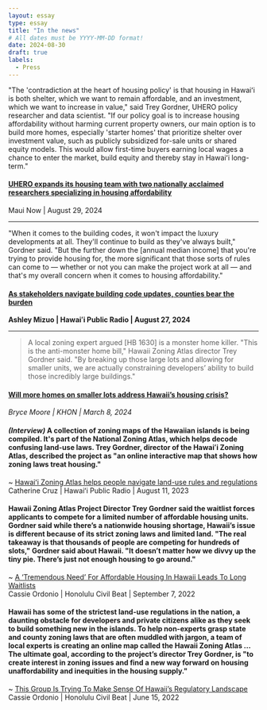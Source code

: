 ```yaml
---
layout: essay
type: essay
title: "In the news"
# All dates must be YYYY-MM-DD format!
date: 2024-08-30
draft: true
labels:
  - Press
---
```


"The 'contradiction at the heart of housing policy' is that housing in Hawaiʻi is both shelter, which we want to remain affordable, and an investment, which we want to increase in value," said Trey Gordner, UHERO policy researcher and data scientist. "If our policy goal is to increase housing affordability without harming current property owners, our main option is to build more homes, especially 'starter homes' that prioritize shelter over investment value, such as publicly subsidized for-sale units or shared equity models. This would allow first-time buyers earning local wages a chance to enter the market, build equity and thereby stay in Hawaiʻi long-term."  
#### [UHERO expands its housing team with two nationally acclaimed researchers specializing in housing affordability](https://mauinow.com/2024/08/29/uhero-expands-its-housing-team-with-two-nationally-acclaimed-researchers-specializing-in-housing-affordability/)  
Maui Now |  August 29, 2024  

---  

"When it comes to the building codes, it won't impact the luxury developments at all. They'll continue to build as they've always built," Gordner said. "But the further down the [annual median income] that you're trying to provide housing for, the more significant that those sorts of rules can come to — whether or not you can make the project work at all — and that's my overall concern when it comes to housing affordability."  
#### [As stakeholders navigate building code updates, counties bear the burden](https://www.hawaiipublicradio.org/local-news/2024-08-27/stakeholders-navigate-building-code-updates-counties-bear-burden)  
**Ashley Mizuo | Hawaiʻi Public Radio |  August 27, 2024**  

---  

> A local zoning expert argued \[HB 1630\] is a monster home killer. "This is the anti-monster home bill," Hawaii Zoning Atlas director Trey Gordner said. "By breaking up those large lots and allowing for smaller units, we are actually constraining developers’ ability to build those incredibly large buildings."  
#### [Will more homes on smaller lots address Hawaii’s housing crisis?](https://www.khon2.com/local-news/more-homes-on-smaller-lots-how-this-can-address-states-need-for-more-housing/)  
_Bryce Moore | KHON |  March 8, 2024_  

#### _(Interview)_ A collection of zoning maps of the Hawaiian islands is being compiled. It's part of the National Zoning Atlas, which helps decode confusing land-use laws. Trey Gordner, director of the Hawaiʻi Zoning Atlas, described the project as "an online interactive map that shows how zoning laws treat housing."  
~ [Hawaiʻi Zoning Atlas helps people navigate land-use rules and regulations](https://www.hawaiipublicradio.org/the-conversation/2023-08-11/hawai%CA%BBi-zoning-atlas-helps-people-navigate-land-use-rules-and-regulations)  
Catherine Cruz | Hawaiʻi Public Radio |  August 11, 2023

#### Hawaii Zoning Atlas Project Director Trey Gordner said the waitlist forces applicants to compete for a limited number of affordable housing units. Gordner said while there’s a nationwide housing shortage, Hawaii’s issue is different because of its strict zoning laws and limited land. "The real takeaway is that thousands of people are competing for hundreds of slots," Gordner said about Hawaii. "It doesn’t matter how we divvy up the tiny pie. There’s just not enough housing to go around."  
~ [A ‘Tremendous Need’ For Affordable Housing In Hawaii Leads To Long Waitlists](https://www.civilbeat.org/2022/09/a-tremendous-need-for-affordable-housing-in-hawaii-leads-to-long-waitlists/)  
Cassie Ordonio | Honolulu Civil Beat |  September 7, 2022  

#### Hawaii has some of the strictest land-use regulations in the nation, a daunting obstacle for developers and private citizens alike as they seek to build something new in the islands. To help non-experts grasp state and county zoning laws that are often muddled with jargon, a team of local experts is creating an online map called the Hawaii Zoning Atlas ... The ultimate goal, according to the project’s director Trey Gordner, is "to create interest in zoning issues and find a new way forward on housing unaffordability and inequities in the housing supply."  
~ [This Group Is Trying To Make Sense Of Hawaii’s Regulatory Landscape](https://www.civilbeat.org/2022/06/this-group-is-trying-to-make-sense-of-hawaiis-regulatory-landscape/)  
Cassie Ordonio | Honolulu Civil Beat |  June 15, 2022  